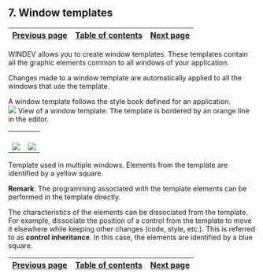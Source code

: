 
## 7. Window templates
			

| [Previous page](../Concepts_WD/1410086972.md) | [Table of contents](../Concepts_WD/1410087098.md) | [Next page](../Concepts_WD/1410086974.md) |
| --- | --- | --- |



<a name="NOTE1"></a>
<a name="NOTE1_1"></a>
WINDEV allows you to create window templates. These templates contain all the graphic elements common to all windows of your application.

Changes made to a window template are automatically applied to all the windows that use the template.

A window template follows the style book defined for an application.
<br>![](https://doc.pcsoft.fr/en-US/images/image.awp?langid=3&name=P1_Mod%E8les%20de%20fen%EAtres%20-%20HC%20N%B0001.gif&type=thumb)
View of a window template.
The template is bordered by an orange line
in the editor.




|   |   |
| --- | --- |
| <br>![](https://doc.pcsoft.fr/en-US/images/image.awp?langid=3&name=P1_Mod%E8les%20de%20fen%EAtres%20-%20HC%20N%B0002.gif&type=thumb)<br> | <br>![](https://doc.pcsoft.fr/en-US/images/image.awp?langid=3&name=P1_Mod%E8les%20de%20fen%EAtres%20-%20HC%20N%B0003.gif&type=thumb)<br> |

Template used in multiple windows.
Elements from the template are identified by a yellow square.

**Remark**: The programming associated with the template elements can be performed in the template directly.

The characteristics of the elements can be dissociated from the template. For example, dissociate the position of a control from the template to move it elsewhere while keeping other changes (code, style, etc.). This is referred to as **control inheritance**. In this case, the elements are identified by a blue square.

| [Previous page](../Concepts_WD/1410086972.md) | [Table of contents](../Concepts_WD/1410087098.md) | [Next page](../Concepts_WD/1410086974.md) |
| --- | --- | --- |




